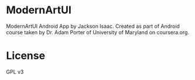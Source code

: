 # ModernArtUI
ModernArtUI Android App by Jackson Isaac. Created as part of Android course taken by Dr. Adam Porter of University of Maryland on coursera.org.

# License
GPL v3
